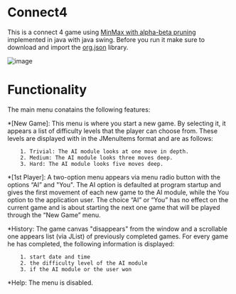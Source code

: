# Connect4
This is a connect 4 game using [MinMax with alpha-beta pruning](https://www.youtube.com/watch?v=l-hh51ncgDI) implemented in java with java swing. Before you run it make sure to download and import the [org.json](https://repo1.maven.org/maven2/org/json/json/20230227/json-20230227.jar) library.

![image](https://github.com/KonstantinosGalanis/Connect4/assets/147558588/8b7b6249-a1ef-41c6-bbf9-664b07dd3a6a)

# Functionality
The main menu conatains the following features:

*[New Game]: This menu is where you start a new game. By selecting it, it appears
a list of difficulty levels that the player can choose from. These levels are displayed with
in the JMenuItems format and are as follows:

        1. Trivial: The AI ​​module looks at one move in depth.
        2. Medium: The AI ​​module looks three moves deep.
        3. Hard: The AI ​​module looks five moves deep.

*[1st Player]: A two-option menu appears via menu radio button with the options “AI” and
"You". The AI ​​option is defaulted at program startup and gives the first
movement of each new game to the AI ​​module, while the You option to the application user. The choice
“AI” or “You” has no effect on the current game and is about starting the next one
game that will be played through the “New Game” menu.

*History: The game canvas "disappears" from the window and a scrollable one appears
list (via JList) of previously completed games. For every game he has
completed, the following information is displayed:

        1. start date and time
        2. the difficulty level of the AI ​​module
        3. if the AI ​​module or the user won

*Help: The menu is disabled.
